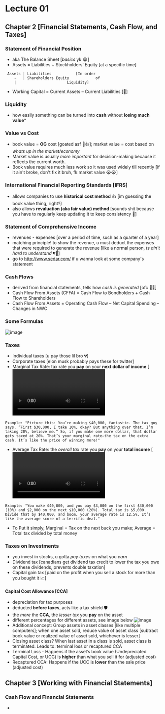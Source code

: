 # Lecture 01
 
## Chapter 2 [Financial Statements, Cash Flow, and Taxes]
 
### Statement of Financial Position
 - aka The Balance Sheet [*basics* yk 😭]
 - Assets = Liabilities + Stockholders’ Equity [at a specific time]

```
 Assets | Liabilities			[In order
    -   | Shareholders Equity		 	 of
 	|					    Liquidity]
```
 - Working Capital = Current Assets – Current Liabilities [🤧]
 
### Liquidity
 - how easily something can be turned into **cash** without **losing much value***
 
### Value vs Cost
 - book value = **OG** cost [goated asf 🫡👍]; market value = cost based on *whats up in the market/economy*
 - Market value is usually *more important* for decision-making because it reflects the current worth.
 - Book value requires much less work so it was used widely till recently [if it ain't broke, don't fix it bruh, fk market value 😭😭]
 
### International Financial Reporting Standards [IFRS]
 - allows companies to use **historical cost method** 👍 [im guessing the book value thing, right?]
 - also allows **revaluation (aka fair value) method** [sounds shit because you have to regularly keep updating it to keep consistency 🤡]
 
### Statement of Comprehensive Income
 - revenues - expenses [over a period of time, such as a quarter of a year]
 - matching principle! to show the revenue, u must deduct the expenses that were required to generate the revenue [like a normal person, *ts ain't hard to understand* 💔🥀]
 - go to http://www.sedar.com/ if u wanna look at some company's statement
 
### Cash Flows
 - derived from financial statements, tells how *cash is generated* [ofc 😮‍💨]
 - Cash Flow From Assets (CFFA) = Cash Flow to Bondholders + Cash Flow to Shareholders
 - Cash Flow From Assets = Operating Cash Flow – Net Capital Spending – Changes in NWC

### Some Formulas
![image](https://github.com/user-attachments/assets/76463a4f-0b8c-4172-ad7f-ff392e7b461a)

### Taxes
 - Individual taxes [u pay those lil bro 💔]
 - Corporate taxes [elon musk probably pays these for twitter]
 - Marginal Tax Rate: tax rate you **pay** on your **next dollar of income**
[![Video 1](https://cdn.discordapp.com/attachments/1145259640867799050/1369411442524028969/ex1.mp4?ex=681bc34a&is=681a71ca&hm=08d653d0617fdf986e6e21af21bc95223abf6c2f01425e2a445959e3d5ad73c5&)
```
Example: "Picture this: You’re making $40,000, fantastic. The tax guy says, “First $30,000, I take 10%, okay? But anything over that, I’m taking 20%, believe me.” So, if you make one more dollar, that dollar gets taxed at 20%. That’s your marginal rate—the tax on the extra cash. It’s like the price of winning more!"
```
 - Average Tax Rate: the *overall tax* rate you **pay** on your **total income**
[![Video 2](https://cdn.discordapp.com/attachments/1145259640867799050/1369411462635716658/ex2.mp4?ex=681bc34f&is=681a71cf&hm=16050b44c8e3b17337d93496419bdb570e7b91f80313c9215028d22a599c97ba&)
```
Example: "You make $40,000, and you pay $3,000 on the first $30,000 (10%) and $2,000 on the next $10,000 (20%). Total tax is $5,000. Divide that by $40,000, and boom, your average rate is 12.5%. It’s like the average score of a terrific deal."
```
- To Put it simply, Marginal = Tax on the next buck you make; Average = Total tax divided by total money

### Taxes on Investments
 - you invest in stocks, u gotta *pay taxes* on what you *earn*
 - Dividend tax [canadians get dividend tax credit to lower the tax you owe on these dividends, prevents double taxation]
 - Capital gain tax [paid on the profit when you sell a stock for more than you bought it 📈]

#### Capital Cost Allowance [CCA]
 - depreciation for tax purposes
 - deducted **before taxes**, acts like a tax shield 🛡️
 - the *more* the **CCA**, the *lesser tax* you **pay** on the asset
 - different percentages for different assets, see image below
![image](https://github.com/user-attachments/assets/f8a0377f-0e5f-474c-96f6-2844af05206b)
- Additional concept: Group assets in asset classes [like multiple computers]; when one asset sold, reduce value of asset class [subtract book value or realized value of asset sold, whichever is lesser]
- Closing asset class? When last asset in a class is sold, asset class is terminated. Leads to: terminal loss or recaptured CCA
- Terminal Loss - Happens if the asset’s book value (Undepreciated Capital Cost, or UCC) is **higher** than what you sell it for (adjusted cost)
- Recaptured CCA: Happens if the UCC is **lower** than the sale price (adjusted cost)

## Chapter 3 [Working with Financial Statements]

### Cash Flow and Financial Statements
 - 
